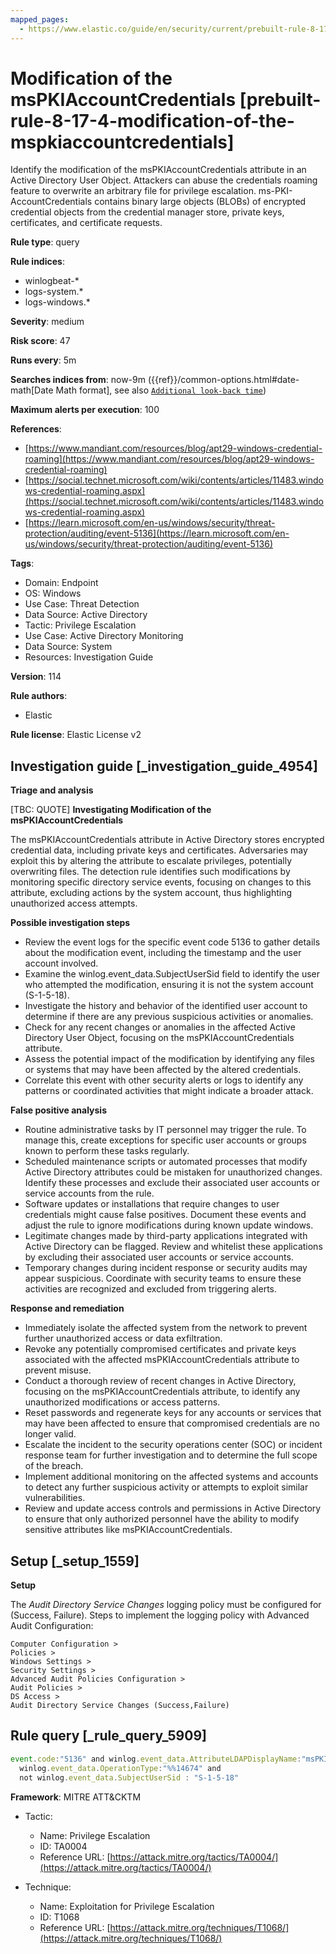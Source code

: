 ```yaml
---
mapped_pages:
  - https://www.elastic.co/guide/en/security/current/prebuilt-rule-8-17-4-modification-of-the-mspkiaccountcredentials.html
---
```


# Modification of the msPKIAccountCredentials [prebuilt-rule-8-17-4-modification-of-the-mspkiaccountcredentials]

Identify the modification of the msPKIAccountCredentials attribute in an Active Directory User Object. Attackers can abuse the credentials roaming feature to overwrite an arbitrary file for privilege escalation. ms-PKI-AccountCredentials contains binary large objects (BLOBs) of encrypted credential objects from the credential manager store, private keys, certificates, and certificate requests.

**Rule type**: query

**Rule indices**:

* winlogbeat-*
* logs-system.*
* logs-windows.*

**Severity**: medium

**Risk score**: 47

**Runs every**: 5m

**Searches indices from**: now-9m ({{ref}}/common-options.html#date-math[Date Math format], see also [`Additional look-back time`](docs-content://solutions/security/detect-and-alert/create-detection-rule.md#rule-schedule))

**Maximum alerts per execution**: 100

**References**:

* [https://www.mandiant.com/resources/blog/apt29-windows-credential-roaming](https://www.mandiant.com/resources/blog/apt29-windows-credential-roaming)
* [https://social.technet.microsoft.com/wiki/contents/articles/11483.windows-credential-roaming.aspx](https://social.technet.microsoft.com/wiki/contents/articles/11483.windows-credential-roaming.aspx)
* [https://learn.microsoft.com/en-us/windows/security/threat-protection/auditing/event-5136](https://learn.microsoft.com/en-us/windows/security/threat-protection/auditing/event-5136)

**Tags**:

* Domain: Endpoint
* OS: Windows
* Use Case: Threat Detection
* Data Source: Active Directory
* Tactic: Privilege Escalation
* Use Case: Active Directory Monitoring
* Data Source: System
* Resources: Investigation Guide

**Version**: 114

**Rule authors**:

* Elastic

**Rule license**: Elastic License v2

## Investigation guide [_investigation_guide_4954]

**Triage and analysis**

[TBC: QUOTE]
**Investigating Modification of the msPKIAccountCredentials**

The msPKIAccountCredentials attribute in Active Directory stores encrypted credential data, including private keys and certificates. Adversaries may exploit this by altering the attribute to escalate privileges, potentially overwriting files. The detection rule identifies such modifications by monitoring specific directory service events, focusing on changes to this attribute, excluding actions by the system account, thus highlighting unauthorized access attempts.

**Possible investigation steps**

* Review the event logs for the specific event code 5136 to gather details about the modification event, including the timestamp and the user account involved.
* Examine the winlog.event_data.SubjectUserSid field to identify the user who attempted the modification, ensuring it is not the system account (S-1-5-18).
* Investigate the history and behavior of the identified user account to determine if there are any previous suspicious activities or anomalies.
* Check for any recent changes or anomalies in the affected Active Directory User Object, focusing on the msPKIAccountCredentials attribute.
* Assess the potential impact of the modification by identifying any files or systems that may have been affected by the altered credentials.
* Correlate this event with other security alerts or logs to identify any patterns or coordinated activities that might indicate a broader attack.

**False positive analysis**

* Routine administrative tasks by IT personnel may trigger the rule. To manage this, create exceptions for specific user accounts or groups known to perform these tasks regularly.
* Scheduled maintenance scripts or automated processes that modify Active Directory attributes could be mistaken for unauthorized changes. Identify these processes and exclude their associated user accounts or service accounts from the rule.
* Software updates or installations that require changes to user credentials might cause false positives. Document these events and adjust the rule to ignore modifications during known update windows.
* Legitimate changes made by third-party applications integrated with Active Directory can be flagged. Review and whitelist these applications by excluding their associated user accounts or service accounts.
* Temporary changes during incident response or security audits may appear suspicious. Coordinate with security teams to ensure these activities are recognized and excluded from triggering alerts.

**Response and remediation**

* Immediately isolate the affected system from the network to prevent further unauthorized access or data exfiltration.
* Revoke any potentially compromised certificates and private keys associated with the affected msPKIAccountCredentials attribute to prevent misuse.
* Conduct a thorough review of recent changes in Active Directory, focusing on the msPKIAccountCredentials attribute, to identify any unauthorized modifications or access patterns.
* Reset passwords and regenerate keys for any accounts or services that may have been affected to ensure that compromised credentials are no longer valid.
* Escalate the incident to the security operations center (SOC) or incident response team for further investigation and to determine the full scope of the breach.
* Implement additional monitoring on the affected systems and accounts to detect any further suspicious activity or attempts to exploit similar vulnerabilities.
* Review and update access controls and permissions in Active Directory to ensure that only authorized personnel have the ability to modify sensitive attributes like msPKIAccountCredentials.


## Setup [_setup_1559]

**Setup**

The *Audit Directory Service Changes* logging policy must be configured for (Success, Failure). Steps to implement the logging policy with Advanced Audit Configuration:

```
Computer Configuration >
Policies >
Windows Settings >
Security Settings >
Advanced Audit Policies Configuration >
Audit Policies >
DS Access >
Audit Directory Service Changes (Success,Failure)
```


## Rule query [_rule_query_5909]

```js
event.code:"5136" and winlog.event_data.AttributeLDAPDisplayName:"msPKIAccountCredentials" and
  winlog.event_data.OperationType:"%%14674" and
  not winlog.event_data.SubjectUserSid : "S-1-5-18"
```

**Framework**: MITRE ATT&CKTM

* Tactic:

    * Name: Privilege Escalation
    * ID: TA0004
    * Reference URL: [https://attack.mitre.org/tactics/TA0004/](https://attack.mitre.org/tactics/TA0004/)

* Technique:

    * Name: Exploitation for Privilege Escalation
    * ID: T1068
    * Reference URL: [https://attack.mitre.org/techniques/T1068/](https://attack.mitre.org/techniques/T1068/)



